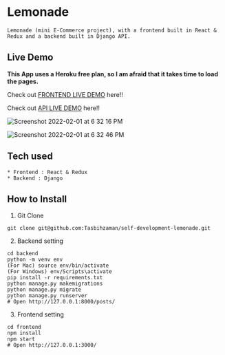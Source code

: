 # Lemonade

```
Lemonade (mini E-Commerce project), with a frontend built in React & Redux and a backend built in Django API.
```

## Live Demo

**This App uses a Heroku free plan, so I am afraid that it takes time to load the pages.**

Check out [FRONTEND LIVE DEMO](https://front-end-zaman.herokuapp.com/) here!!

Check out [API LIVE DEMO](https://back-end-zaman.herokuapp.com/) here!!

![Screenshot 2022-02-01 at 6 32 16 PM](https://user-images.githubusercontent.com/80218920/151974032-6da7d127-91d6-4b38-9e67-108c9c7f2f33.png)

![Screenshot 2022-02-01 at 6 32 46 PM](https://user-images.githubusercontent.com/80218920/151974188-8826297c-bb6f-446f-95fa-f155244d7b70.png)



## Tech used

```
* Frontend : React & Redux
* Backend : Django
```

## How to Install

1. Git Clone

```
git clone git@github.com:Tasbihzaman/self-development-lemonade.git
```

2. Backend setting

```
cd backend
python -m venv env
(For Mac) source env/bin/activate
(For Windows) env/Scripts\activate
pip install -r requirements.txt
python manage.py makemigrations
python manage.py migrate
python manage.py runserver
# Open http://127.0.0.1:8000/posts/
```

3. Frontend setting

```
cd frontend
npm install
npm start
# Open http://127.0.0.1:3000/
```
